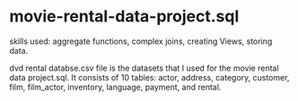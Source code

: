 # movie-rental-data-project.sql
skills used: aggregate functions, complex joins, creating Views, storing data.

dvd rental databse.csv file is the datasets that I used for the movie rental data project.sql. 
It consists of 10 tables: actor, address, category, customer, film, film_actor, inventory, language, payment, and rental.
